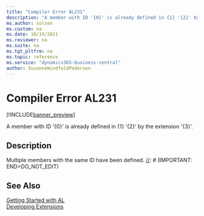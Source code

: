 ```yaml
---
title: "Compiler Error AL231"
description: "A member with ID '{0}' is already defined in {1} '{2}' by the extension '{3}'."
ms.author: solsen
ms.custom: na
ms.date: 10/14/2021
ms.reviewer: na
ms.suite: na
ms.tgt_pltfrm: na
ms.topic: reference
ms.service: "dynamics365-business-central"
author: SusanneWindfeldPedersen
---
```

[//]: # (START>DO_NOT_EDIT)
[//]: # (IMPORTANT:Do not edit any of the content between here and the END>DO_NOT_EDIT.)
[//]: # (Any modifications should be made in the .xml files in the ModernDev repo.)
# Compiler Error AL231

[!INCLUDE[banner_preview](../includes/banner_preview.md)]

A member with ID '{0}' is already defined in {1} '{2}' by the extension '{3}'.

## Description
Multiple members with the same ID have been defined.
[//]: # (IMPORTANT: END>DO_NOT_EDIT)
## See Also  
[Getting Started with AL](../devenv-get-started.md)  
[Developing Extensions](../devenv-dev-overview.md)  